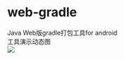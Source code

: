 # web-gradle
Java Web版gradle打包工具for android    
工具演示动态图      
<img src="web-gradle show.gif"></img>
